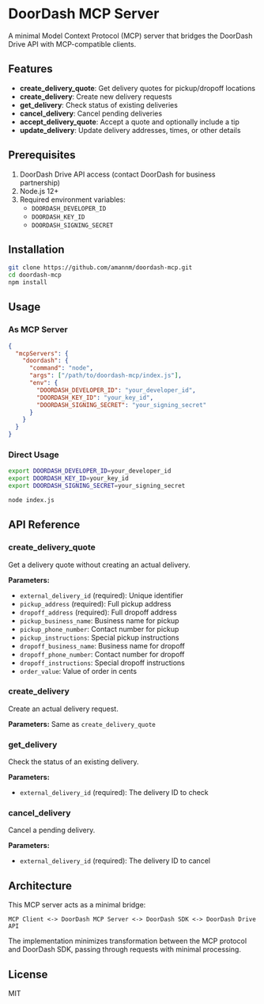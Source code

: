 # DoorDash MCP Server

A minimal Model Context Protocol (MCP) server that bridges the DoorDash Drive API with MCP-compatible clients.

## Features

- **create_delivery_quote**: Get delivery quotes for pickup/dropoff locations
- **create_delivery**: Create new delivery requests
- **get_delivery**: Check status of existing deliveries
- **cancel_delivery**: Cancel pending deliveries
- **accept_delivery_quote**: Accept a quote and optionally include a tip
- **update_delivery**: Update delivery addresses, times, or other details

## Prerequisites

1. DoorDash Drive API access (contact DoorDash for business partnership)
2. Node.js 12+ 
3. Required environment variables:
   - `DOORDASH_DEVELOPER_ID`
   - `DOORDASH_KEY_ID` 
   - `DOORDASH_SIGNING_SECRET`

## Installation

```bash
git clone https://github.com/amannm/doordash-mcp.git
cd doordash-mcp
npm install
```

## Usage

### As MCP Server

```json
{
  "mcpServers": {
    "doordash": {
      "command": "node",
      "args": ["/path/to/doordash-mcp/index.js"],
      "env": {
        "DOORDASH_DEVELOPER_ID": "your_developer_id",
        "DOORDASH_KEY_ID": "your_key_id", 
        "DOORDASH_SIGNING_SECRET": "your_signing_secret"
      }
    }
  }
}
```

### Direct Usage

```bash
export DOORDASH_DEVELOPER_ID=your_developer_id
export DOORDASH_KEY_ID=your_key_id
export DOORDASH_SIGNING_SECRET=your_signing_secret

node index.js
```

## API Reference

### create_delivery_quote

Get a delivery quote without creating an actual delivery.

**Parameters:**
- `external_delivery_id` (required): Unique identifier
- `pickup_address` (required): Full pickup address
- `dropoff_address` (required): Full dropoff address
- `pickup_business_name`: Business name for pickup
- `pickup_phone_number`: Contact number for pickup
- `pickup_instructions`: Special pickup instructions
- `dropoff_business_name`: Business name for dropoff  
- `dropoff_phone_number`: Contact number for dropoff
- `dropoff_instructions`: Special dropoff instructions
- `order_value`: Value of order in cents

### create_delivery

Create an actual delivery request.

**Parameters:** Same as `create_delivery_quote`

### get_delivery

Check the status of an existing delivery.

**Parameters:**
- `external_delivery_id` (required): The delivery ID to check

### cancel_delivery

Cancel a pending delivery.

**Parameters:**
- `external_delivery_id` (required): The delivery ID to cancel

## Architecture

This MCP server acts as a minimal bridge:

```
MCP Client <-> DoorDash MCP Server <-> DoorDash SDK <-> DoorDash Drive API
```

The implementation minimizes transformation between the MCP protocol and DoorDash SDK, passing through requests with minimal processing.

## License

MIT
